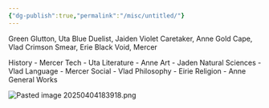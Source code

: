 ```yaml
---
{"dg-publish":true,"permalink":"/misc/untitled/"}
---
```


Green Glutton, Uta
Blue Duelist, Jaiden
Violet Caretaker, Anne
Gold Cape, Vlad
Crimson Smear, Erie
Black Void, Mercer


History - Mercer
Tech - Uta
Literature - Anne
Art - Jaden
Natural Sciences - Vlad
Language - Mercer
Social - Vlad 
Philosophy - Eirie
Religion - Anne
General Works

![Pasted image 20250404183918.png](/img/user/Pasted%20image%2020250404183918.png)